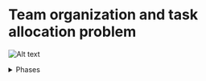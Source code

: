 
# Team organization and task allocation problem

![Alt text](https://g.gravizo.com/source/autoOrgDesign?https%3A%2F%2Fraw.githubusercontent.com%2Fcleberjamaral%2Fcleberjamaral.github.io%2Fmaster%2FREADME.md?1)
<details> 
<summary>Phases</summary>
autoOrgDesign
@startuml;
(*) -right-> "There is a problem to solve\nby multiple agents\nat least one goal.\nthe tasks are complex, with little centralized knowledge";
-right-> "Split the goals\nin to smaller peaces";
-right-> "Suggests roles\nto be responsible for certain goals.";
-down-> "Agents get commited to roles";
-left-> "Agents helps to plan detailed actions";
-right-> (*) 
@enduml 
autoOrgDesign
</details>
